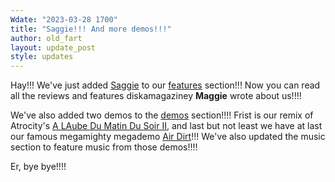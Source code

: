 ```yaml
---
Wdate: "2023-03-28 1700"
title: "Saggie!!! And more demos!!!"
author: old_fart
layout: update_post
style: updates
---
```

Hay!!! We've just added [Saggie](../features/saggie/) to our [features](../features/) section!!! Now you can read all the reviews and features diskamagaziney **Maggie** wrote about us!!!!

We've also added two demos to the [demos](../demos/) section!!!! Frist is our remix of Atrocity's [A LAube Du Matin Du Soir II](../demos/ladmds2.html), and last but not least we have at last our famous megamighty megademo [Air Dirt](../demos/airdirt.html)!!! We've also updated the music section to feature music from those demos!!!!

Er, bye bye!!!!
